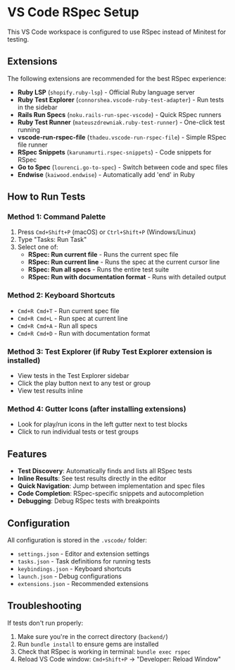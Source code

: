 # VS Code RSpec Setup

This VS Code workspace is configured to use RSpec instead of Minitest for testing.

## Extensions

The following extensions are recommended for the best RSpec experience:

- **Ruby LSP** (`shopify.ruby-lsp`) - Official Ruby language server
- **Ruby Test Explorer** (`connorshea.vscode-ruby-test-adapter`) - Run tests in the sidebar
- **Rails Run Specs** (`noku.rails-run-spec-vscode`) - Quick RSpec runners
- **Ruby Test Runner** (`mateuszdrewniak.ruby-test-runner`) - One-click test running
- **vscode-run-rspec-file** (`thadeu.vscode-run-rspec-file`) - Simple RSpec file runner
- **RSpec Snippets** (`karunamurti.rspec-snippets`) - Code snippets for RSpec
- **Go to Spec** (`lourenci.go-to-spec`) - Switch between code and spec files
- **Endwise** (`kaiwood.endwise`) - Automatically add 'end' in Ruby

## How to Run Tests

### Method 1: Command Palette
1. Press `Cmd+Shift+P` (macOS) or `Ctrl+Shift+P` (Windows/Linux)
2. Type "Tasks: Run Task"
3. Select one of:
   - **RSpec: Run current file** - Runs the current spec file
   - **RSpec: Run current line** - Runs the spec at the current cursor line
   - **RSpec: Run all specs** - Runs the entire test suite
   - **RSpec: Run with documentation format** - Runs with detailed output

### Method 2: Keyboard Shortcuts
- `Cmd+R Cmd+T` - Run current spec file
- `Cmd+R Cmd+L` - Run spec at current line
- `Cmd+R Cmd+A` - Run all specs
- `Cmd+R Cmd+D` - Run with documentation format

### Method 3: Test Explorer (if Ruby Test Explorer extension is installed)
- View tests in the Test Explorer sidebar
- Click the play button next to any test or group
- View test results inline

### Method 4: Gutter Icons (after installing extensions)
- Look for play/run icons in the left gutter next to test blocks
- Click to run individual tests or test groups

## Features

- **Test Discovery**: Automatically finds and lists all RSpec tests
- **Inline Results**: See test results directly in the editor
- **Quick Navigation**: Jump between implementation and spec files
- **Code Completion**: RSpec-specific snippets and autocompletion
- **Debugging**: Debug RSpec tests with breakpoints

## Configuration

All configuration is stored in the `.vscode/` folder:
- `settings.json` - Editor and extension settings
- `tasks.json` - Task definitions for running tests
- `keybindings.json` - Keyboard shortcuts
- `launch.json` - Debug configurations
- `extensions.json` - Recommended extensions

## Troubleshooting

If tests don't run properly:
1. Make sure you're in the correct directory (`backend/`)
2. Run `bundle install` to ensure gems are installed
3. Check that RSpec is working in terminal: `bundle exec rspec`
4. Reload VS Code window: `Cmd+Shift+P` → "Developer: Reload Window"